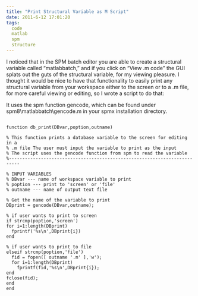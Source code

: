 ```yaml
---
title: "Print Structural Variable as M Script"
date: 2011-6-12 17:01:20
tags:
  code
  matlab
  spm
  structure
---
```



I noticed that in the SPM batch editor you are able to create a structural variable called “matlabbatch,” and if you click on “View .m code” the GUI splats out the guts of the structural variable, for my viewing pleasure. I thought it would be nice to have that functionality to easily print any structural variable from your workspace either to the screen or to a .m file, for more careful viewing or editing, so I wrote a script to do that:

It uses the spm function gencode, which can be found under spm8\matlabbatch\gencode.m in your spmx installation directory.

<pre>
<code>
function db_print(DBvar,poption,outname)

% This function prints a database variable to the screen for editing in a
% .m file The user must input the variable to print as the input
% The script uses the gencode function from spm to read the variable
%--------------------------------------------------------------------------

% INPUT VARIABLES
% DBvar --- name of workspace variable to print
% poption --- print to 'screen' or 'file'
% outname --- name of output text file

% Get the name of the variable to print
DBprint = gencode(DBvar,outname);

% if user wants to print to screen
if strcmp(poption,'screen')
for i=1:length(DBprint)
  fprintf('%s\n',DBprint{i})
end

% if user wants to print to file
elseif strcmp(poption,'file')
  fid = fopen([ outname '.m' ],'w');
  for i=1:length(DBprint)
    fprintf(fid,'%s\n',DBprint{i});
end
fclose(fid);
end
end
</code>
</pre>


